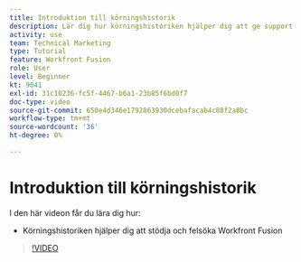```yaml
---
title: Introduktion till körningshistorik
description: Lär dig hur körningshistoriken hjälper dig att ge support och felsöka i [!DNL Adobe Workfront Fusion].
activity: use
team: Technical Marketing
type: Tutorial
feature: Workfront Fusion
role: User
level: Beginner
kt: 9041
exl-id: 31c10236-fc5f-4467-b6a1-23b85f6bd0f7
doc-type: video
source-git-commit: 650e4d346e1792863930dcebafacab4c88f2a8bc
workflow-type: tm+mt
source-wordcount: '36'
ht-degree: 0%

---
```


# Introduktion till körningshistorik

I den här videon får du lära dig hur:

* Körningshistoriken hjälper dig att stödja och felsöka Workfront Fusion

>[!VIDEO](https://video.tv.adobe.com/v/335282/?quality=12&learn=on)
